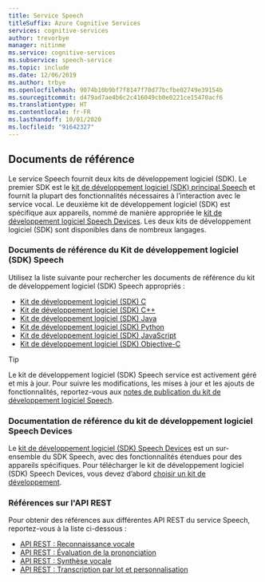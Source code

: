 ```yaml
---
title: Service Speech
titleSuffix: Azure Cognitive Services
services: cognitive-services
author: trevorbye
manager: nitinme
ms.service: cognitive-services
ms.subservice: speech-service
ms.topic: include
ms.date: 12/06/2019
ms.author: trbye
ms.openlocfilehash: 9074b10b9bf7f8147f70d77bcfbe02749e39154b
ms.sourcegitcommit: d479ad7ae4b6c2c416049cb0e0221ce15470acf6
ms.translationtype: HT
ms.contentlocale: fr-FR
ms.lasthandoff: 10/01/2020
ms.locfileid: "91642327"
---
```

## <a name="reference-docs"></a>Documents de référence

Le service Speech fournit deux kits de développement logiciel (SDK). Le premier SDK est le [kit de développement logiciel (SDK) principal Speech](../speech-sdk.md) et fournit la plupart des fonctionnalités nécessaires à l’interaction avec le service vocal. Le deuxième kit de développement logiciel (SDK) est spécifique aux appareils, nommé de manière appropriée le [kit de développement logiciel Speech Devices](../speech-devices-sdk.md). Les deux kits de développement logiciel (SDK) sont disponibles dans de nombreux langages.

### <a name="speech-sdk-reference-docs"></a>Documents de référence du Kit de développement logiciel (SDK) Speech

Utilisez la liste suivante pour rechercher les documents de référence du kit de développement logiciel (SDK) Speech appropriés :

- <a href="https://aka.ms/csspeech/csharpref" target="_blank" rel="noopener">Kit de développement logiciel (SDK) C<span class="docon docon-navigate-external x-hidden-focus"></span></a>
- <a href="https://aka.ms/csspeech/cppref" target="_blank" rel="noopener">Kit de développement logiciel (SDK) C++<span class="docon docon-navigate-external x-hidden-focus"></span></a>
- <a href="https://aka.ms/csspeech/javaref" target="_blank" rel="noopener">Kit de développement logiciel (SDK) Java<span class="docon docon-navigate-external x-hidden-focus"></span></a>
- <a href="https://aka.ms/csspeech/pythonref" target="_blank" rel="noopener">Kit de développement logiciel (SDK) Python<span class="docon docon-navigate-external x-hidden-focus"></span></a>
- <a href="https://aka.ms/csspeech/javascriptref" target="_blank" rel="noopener">Kit de développement logiciel (SDK) JavaScript<span class="docon docon-navigate-external x-hidden-focus"></span></a>
- <a href="https://aka.ms/csspeech/objectivecref" target="_blank" rel="noopener">Kit de développement logiciel (SDK) Objective-C<span class="docon docon-navigate-external x-hidden-focus"></span></a>

> [!TIP]
> Le kit de développement logiciel (SDK) Speech service est activement géré et mis à jour. Pour suivre les modifications, les mises à jour et les ajouts de fonctionnalités, reportez-vous aux [notes de publication du kit de développement logiciel Speech](../releasenotes.md).

### <a name="speech-devices-sdk-reference-docs"></a>Documentation de référence du kit de développement logiciel Speech Devices

Le [kit de développement logiciel (SDK) Speech Devices](../speech-devices-sdk.md) est un sur-ensemble du SDK Speech, avec des fonctionnalités étendues pour des appareils spécifiques. Pour télécharger le kit de développement logiciel (SDK) Speech Devices, vous devez d’abord [choisir un kit de développement](../get-speech-devices-sdk.md#choose-a-development-kit).

### <a name="rest-api-references"></a>Références sur l'API REST

Pour obtenir des références aux différentes API REST du service Speech, reportez-vous à la liste ci-dessous :

- [API REST : Reconnaissance vocale](../rest-speech-to-text.md)
- [API REST : Évaluation de la prononciation](../rest-speech-to-text.md#pronunciation-assessment-parameters)
- [API REST : Synthèse vocale](../rest-text-to-speech.md)
- <a href="https://westus.dev.cognitive.microsoft.com/docs/services/speech-to-text-api-v3-0" target="_blank" rel="noopener">API REST : Transcription par lot et personnalisation <span class="docon docon-navigate-external x-hidden-focus"></span></a>
